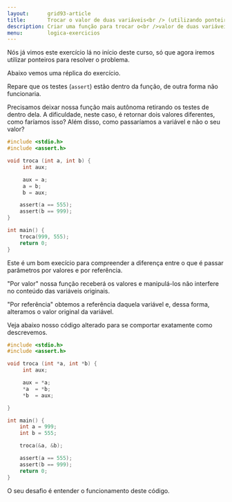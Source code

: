 ```yaml
---
layout:      grid93-article
title:       Trocar o valor de duas variáveis<br /> (utilizando ponteiros)
description: Criar uma função para trocar o<br />valor de duas variáveis.
menu:        logica-exercicios
---
```



Nós já vimos este exercício lá no início deste curso, só que agora iremos utilizar ponteiros para resolver o problema.

Abaixo vemos uma réplica do exercício.

Repare que os testes (`assert`) estão dentro da função, de outra forma não funcionaria.

Precisamos deixar nossa função mais autônoma retirando os testes de dentro dela. A dificuldade, neste caso, é retornar 
dois valores diferentes, como faríamos isso? Além disso, como passaríamos a variável e não o seu valor?

```c
#include <stdio.h>
#include <assert.h>

void troca (int a, int b) {
     int aux;

     aux = a;
     a = b;
     b = aux;

    assert(a == 555);
    assert(b == 999);
}

int main() {
    troca(999, 555);
    return 0;
}
```

Este é um bom execício para compreender a diferença entre o que é passar parâmetros por valores e por referência.

"Por valor" nossa função receberá os valores e manipulá-los não interfere no conteúdo das variáveis originais.

"Por referência" obtemos a referência daquela variável e, dessa forma, alteramos o valor original da variável.

Veja abaixo nosso código alterado para se comportar exatamente como descrevemos.

```c
#include <stdio.h>
#include <assert.h>

void troca (int *a, int *b) {
     int aux;

     aux = *a;
     *a  = *b;
     *b  = aux;

}

int main() {
    int a = 999;
    int b = 555;

    troca(&a, &b);

    assert(a == 555);
    assert(b == 999);
    return 0;
}
```

O seu desafio é entender o funcionamento deste código.